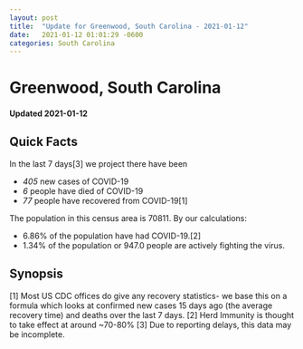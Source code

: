 ```yaml
---
layout: post
title:  "Update for Greenwood, South Carolina - 2021-01-12"
date:   2021-01-12 01:01:29 -0600
categories: South Carolina
---
```


# Greenwood, South Carolina
#### Updated 2021-01-12

## Quick Facts

In the last 7 days[3] we project there have been
- *405* new cases of COVID-19
- *6* people have died of COVID-19
- *77* people have recovered from COVID-19[1]

The population in this census area is 70811. By our calculations:
- 6.86% of the population have had COVID-19.[2]
- 1.34% of the population or 947.0 people are actively fighting the virus.

## Synopsis




[1] Most US CDC offices do give any recovery statistics- we base this on a formula which looks at confirmed new cases
15 days ago (the average recovery time) and deaths over the last 7 days.
[2] Herd Immunity is thought to take effect at around ~70-80%
[3] Due to reporting delays, this data may be incomplete. 
    